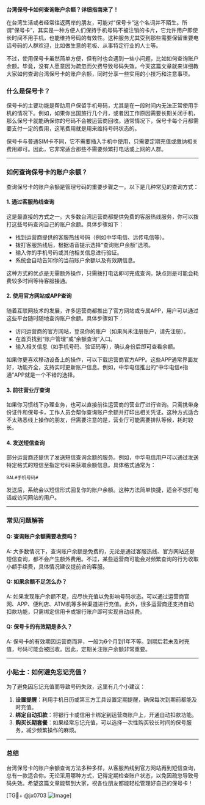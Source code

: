 **台湾保号卡如何查询账户余额？详细指南来了！**

在台湾生活或者经常往返两岸的朋友，可能对“保号卡”这个名词并不陌生。所谓“保号卡”，其实是一种方便人们保持手机号码不被注销的卡片，它允许用户即使长时间不用手机，也能维持号码的有效性。这种服务尤其受到那些需要保留重要电话号码的人群欢迎，比如做生意的老板、从事特定行业的人士等。

不过，使用保号卡虽然简单方便，但有时也会遇到一些小问题，比如如何查询账户余额。毕竟，没有人愿意因为疏忽而欠费导致号码失效。今天这篇文章就来详细教大家如何查询台湾保号卡的账户余额，同时分享一些实用的小技巧和注意事项。

### **什么是保号卡？**

保号卡的主要功能是帮助用户保留手机号码，尤其是在一段时间内无法正常使用手机的情况下。例如，如果你出国旅行几个月，或者因工作原因需要长期关闭手机，那么保号卡就能确保你的号码不会被运营商回收。通常情况下，保号卡每个月都需要支付一定的费用，这笔费用就是用来维持号码状态的。

保号卡与普通SIM卡不同，它不需要插入手机中使用，只需要定期充值或缴纳相关费用即可。因此，它非常适合那些不需要频繁打电话或上网的人群。

---

### **如何查询保号卡的账户余额？**

查询保号卡的账户余额是管理号码的重要步骤之一。以下是几种常见的查询方式：

#### **1. 通过客服热线查询**
这是最直接的方式之一。大多数台湾运营商都提供免费的客服热线服务，你可以拨打这些号码查询自己的账户余额。具体步骤如下：
- 找到运营商提供的客服热线号码（例如中华电信、远传电信等）。
- 拨打客服热线后，根据语音提示选择“查询账户余额”选项。
- 输入你的手机号码或其他相关信息进行验证。
- 系统会自动告知你的当前账户余额以及有效期信息。

这种方式的优点是无需额外操作，只需拨打电话即可完成查询。缺点则是可能会耗费较多时间等待客服接通。

#### **2. 使用官方网站或APP查询**
随着互联网技术的发展，许多运营商都推出了官方网站或专属APP，用户可以通过这些平台随时随地查询账户余额。具体步骤如下：
- 访问运营商的官方网站，登录你的账户（如果尚未注册账户，请先注册）。
- 在首页找到“账户管理”或“余额查询”入口。
- 输入相关信息（如手机号码、验证码等），确认身份后即可查看余额。

如果你更喜欢移动设备上的操作，可以下载运营商官方APP。这些APP通常界面友好，功能齐全，支持实时更新账户信息。例如，中华电信推出的“中华电信e指通”APP就是一个不错的选择。

#### **3. 前往营业厅查询**
如果你习惯线下办理业务，也可以直接前往运营商的营业厅进行咨询。只需携带身份证件和保号卡，工作人员会帮你查询账户余额并打印出相关凭证。这种方式适合不太熟悉线上操作的朋友，但需要注意的是，营业厅可能需要排队等候，耗时较长。

#### **4. 发送短信查询**
部分运营商还提供了发送短信查询余额的服务。例如，中华电信用户可以通过发送特定格式的短信至指定号码来获取余额信息。具体格式通常为：
```
BAL#手机号码#
```
发送后，系统会以短信形式回复你的账户余额。这种方法简单快捷，适合不想打电话或访问网站的用户。

---

### **常见问题解答**

#### **Q: 查询账户余额需要收费吗？**
A: 大多数情况下，查询账户余额是免费的，无论是通过客服热线、官方网站还是短信查询，都不会产生额外费用。不过，某些运营商可能会对频繁查询的行为收取小额手续费，具体情况建议提前咨询客服。

#### **Q: 如果余额不足怎么办？**
A: 如果发现账户余额不足，应尽快充值以免影响号码状态。可以通过运营商官网、APP、便利店、ATM机等多种渠道进行充值。此外，很多运营商还支持自动扣款功能，只需绑定信用卡或银行账户即可实现自动续费。

#### **Q: 保号卡的有效期是多久？**
A: 保号卡的有效期因运营商而异，一般为6个月到1年不等。到期后若未及时充值，号码可能会被回收。因此，定期关注账户余额非常重要。

---

### **小贴士：如何避免忘记充值？**

为了避免因忘记充值而导致号码失效，这里有几个小建议：
1. **设置提醒**：利用手机日历或第三方工具设置定期提醒，确保每次到期前都能及时充值。
2. **绑定自动扣款**：将银行卡或信用卡绑定到运营商账户上，开通自动扣款功能。
3. **购买长期套餐**：如果经常忘记充值，可以选择一次性购买较长时间的保号服务，减少频繁操作的麻烦。

---

### **总结**

台湾保号卡的账户余额查询方法多种多样，从客服热线到官方网站再到短信查询，总有一款适合你。无论采用哪种方式，记得定期检查账户状态，以免因疏忽导致号码失效。希望这篇文章能帮到大家，祝各位朋友都能轻松管理好自己的保号卡！

[TG💪+ @jx0703 ![Image](https://github.com/user-attachments/assets/dbca1d08-cadb-493c-b0ec-ad6f7a83f270)]